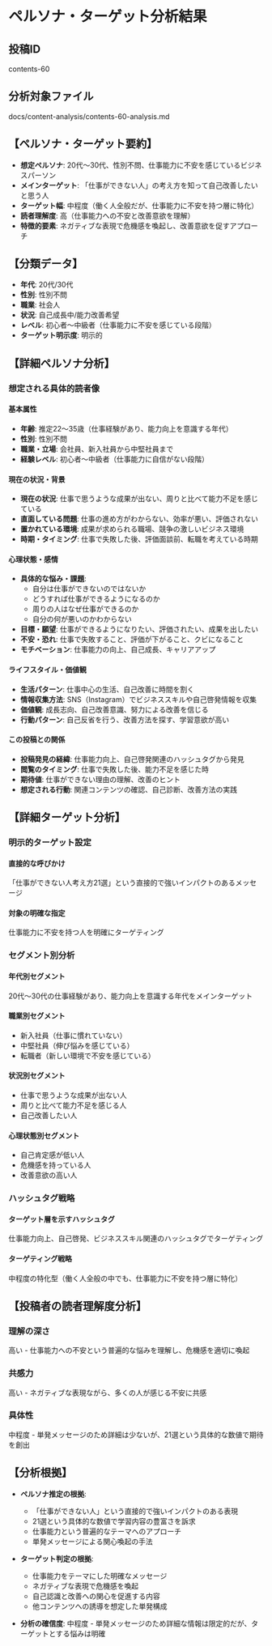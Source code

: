 # ペルソナ・ターゲット分析結果

## 投稿ID
contents-60

## 分析対象ファイル
docs/content-analysis/contents-60-analysis.md

## 【ペルソナ・ターゲット要約】
- **想定ペルソナ**: 20代〜30代、性別不問、仕事能力に不安を感じているビジネスパーソン
- **メインターゲット**: 「仕事ができない人」の考え方を知って自己改善したいと思う人
- **ターゲット幅**: 中程度（働く人全般だが、仕事能力に不安を持つ層に特化）
- **読者理解度**: 高（仕事能力への不安と改善意欲を理解）
- **特徴的要素**: ネガティブな表現で危機感を喚起し、改善意欲を促すアプローチ

## 【分類データ】
- **年代**: 20代/30代
- **性別**: 性別不問
- **職業**: 社会人
- **状況**: 自己成長中/能力改善希望
- **レベル**: 初心者〜中級者（仕事能力に不安を感じている段階）
- **ターゲット明示度**: 明示的

## 【詳細ペルソナ分析】

### 想定される具体的読者像
#### 基本属性
- **年齢**: 推定22〜35歳（仕事経験があり、能力向上を意識する年代）
- **性別**: 性別不問
- **職業・立場**: 会社員、新入社員から中堅社員まで
- **経験レベル**: 初心者〜中級者（仕事能力に自信がない段階）

#### 現在の状況・背景
- **現在の状況**: 仕事で思うような成果が出ない、周りと比べて能力不足を感じている
- **直面している問題**: 仕事の進め方がわからない、効率が悪い、評価されない
- **置かれている環境**: 成果が求められる職場、競争の激しいビジネス環境
- **時期・タイミング**: 仕事で失敗した後、評価面談前、転職を考えている時期

#### 心理状態・感情
- **具体的な悩み・課題**: 
  - 自分は仕事ができないのではないか
  - どうすれば仕事ができるようになるのか
  - 周りの人はなぜ仕事ができるのか
  - 自分の何が悪いのかわからない
- **目標・願望**: 仕事ができるようになりたい、評価されたい、成果を出したい
- **不安・恐れ**: 仕事で失敗すること、評価が下がること、クビになること
- **モチベーション**: 仕事能力の向上、自己成長、キャリアアップ

#### ライフスタイル・価値観
- **生活パターン**: 仕事中心の生活、自己改善に時間を割く
- **情報収集方法**: SNS（Instagram）でビジネススキルや自己啓発情報を収集
- **価値観**: 成長志向、自己改善意識、努力による改善を信じる
- **行動パターン**: 自己反省を行う、改善方法を探す、学習意欲が高い

#### この投稿との関係
- **投稿発見の経緯**: 仕事能力向上、自己啓発関連のハッシュタグから発見
- **閲覧のタイミング**: 仕事で失敗した後、能力不足を感じた時
- **期待値**: 仕事ができない理由の理解、改善のヒント
- **想定される行動**: 関連コンテンツの確認、自己診断、改善方法の実践

## 【詳細ターゲット分析】

### 明示的ターゲット設定
#### 直接的な呼びかけ
「仕事ができない人考え方21選」という直接的で強いインパクトのあるメッセージ

#### 対象の明確な指定
仕事能力に不安を持つ人を明確にターゲティング

### セグメント別分析
#### 年代別セグメント
20代〜30代の仕事経験があり、能力向上を意識する年代をメインターゲット

#### 職業別セグメント
- 新入社員（仕事に慣れていない）
- 中堅社員（伸び悩みを感じている）
- 転職者（新しい環境で不安を感じている）

#### 状況別セグメント
- 仕事で思うような成果が出ない人
- 周りと比べて能力不足を感じる人
- 自己改善したい人

#### 心理状態別セグメント
- 自己肯定感が低い人
- 危機感を持っている人
- 改善意欲の高い人

### ハッシュタグ戦略
#### ターゲット層を示すハッシュタグ
仕事能力向上、自己啓発、ビジネススキル関連のハッシュタグでターゲティング

#### ターゲティング戦略
中程度の特化型（働く人全般の中でも、仕事能力に不安を持つ層に特化）

## 【投稿者の読者理解度分析】
### 理解の深さ
高い - 仕事能力への不安という普遍的な悩みを理解し、危機感を適切に喚起

### 共感力
高い - ネガティブな表現ながら、多くの人が感じる不安に共感

### 具体性
中程度 - 単発メッセージのため詳細は少ないが、21選という具体的な数値で期待を創出

## 【分析根拠】
- **ペルソナ推定の根拠**: 
  - 「仕事ができない人」という直接的で強いインパクトのある表現
  - 21選という具体的な数値で学習内容の豊富さを訴求
  - 仕事能力という普遍的なテーマへのアプローチ
  - 単発メッセージによる関心喚起の手法

- **ターゲット判定の根拠**: 
  - 仕事能力をテーマにした明確なメッセージ
  - ネガティブな表現で危機感を喚起
  - 自己認識と改善への関心を促進する内容
  - 他コンテンツへの誘導を想定した単発構成

- **分析の確信度**: 中程度 - 単発メッセージのため詳細な情報は限定的だが、ターゲットとする悩みは明確